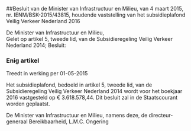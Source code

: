 <meta http-equiv='Content-Type' content='text/html; charset=utf-8' />

##Besluit van de Minister van Infrastructuur en Milieu, van 4 maart 2015, nr. IENM/BSK-2015/43815, houdende vaststelling van het subsidieplafond Veilig Verkeer Nederland 2016

De Minister van Infrastructuur en Milieu,  
Gelet op artikel 5, tweede lid, van de Subsidieregeling Veilig Verkeer Nederland 2014;
Besluit:    

### Enig artikel  
Treedt in werking per 01-05-2015 

Het subsidieplafond, bedoeld in artikel 5, tweede lid, van de Subsidieregeling Veilig Verkeer Nederland 2014 wordt voor het boekjaar 2016 vastgesteld op € 3.618.578,44. 
Dit besluit zal in de Staatscourant worden geplaatst.  

De 
Minister van Infrastructuur en Milieu, namens deze, 
de directeur-generaal Bereikbaarheid, 
L.M.C. Ongering     
